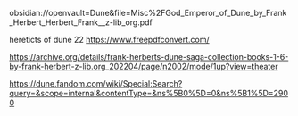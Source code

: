 obsidian://openvault=Dune&file=Misc%2FGod_Emperor_of_Dune_by_Frank_Herbert_Herbert_Frank__z-lib_org.pdf

hereticts of dune 22
https://www.freepdfconvert.com/


https://archive.org/details/frank-herberts-dune-saga-collection-books-1-6-by-frank-herbert-z-lib.org_202204/page/n2002/mode/1up?view=theater

https://dune.fandom.com/wiki/Special:Search?query=&scope=internal&contentType=&ns%5B0%5D=0&ns%5B1%5D=2900